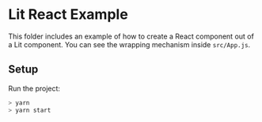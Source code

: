 # Lit React Example

This folder includes an example of how to create a React component out of a Lit component. You can see the wrapping mechanism inside `src/App.js`.

## Setup

Run the project:

```bash
> yarn
> yarn start
```
